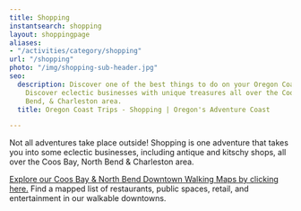 ```yaml
---
title: Shopping
instantsearch: shopping
layout: shoppingpage
aliases:
- "/activities/category/shopping"
url: "/shopping"
photo: "/img/shopping-sub-header.jpg"
seo:
  description: Discover one of the best things to do on your Oregon Coast trip - shopping!
    Discover eclectic businesses with unique treasures all over the Coos Bay, North
    Bend, & Charleston area.
  title: Oregon Coast Trips - Shopping | Oregon's Adventure Coast

---
```

Not all adventures take place outside! Shopping is one adventure that takes you into some eclectic businesses, including antique and kitschy shops, all over the Coos Bay, North Bend & Charleston area.

[Explore our Coos Bay & North Bend Downtown Walking Maps by clicking here.](https://app.forestry.io/sites/i-pbgsi-1h8yyg/body-media//img/walking-map-cbnb.pdf) Find a mapped list of restaurants, public spaces, retail, and entertainment in our walkable downtowns.